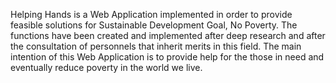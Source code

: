 Helping Hands is a Web Application implemented in order to provide feasible solutions for Sustainable Development Goal, No Poverty. The functions have been created and implemented after deep research and after the consultation of personnels that inherit merits in this field. The main intention of this Web Application is to provide help for the those in need and eventually reduce poverty in the world we live.
